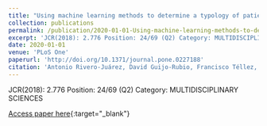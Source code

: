 ```yaml
---
title: "Using machine learning methods to determine a typology of patients with HIV-HCV infection to be treated with antivirals"
collection: publications
permalink: /publication/2020-01-01-Using-machine-learning-methods-to-determine-a-typology-of-patients-with-HIV-HCV-infection-to-be-trea
excerpt: 'JCR(2018): 2.776 Position: 24/69 (Q2) Category: MULTIDISCIPLINARY SCIENCES'
date: 2020-01-01
venue: 'PLoS One'
paperurl: 'http://doi.org/10.1371/journal.pone.0227188'
citation: 'Antonio Rivero-Juárez, David Guijo-Rubio, Francisco Téllez, Rosario Palacios, Dolores Merino, Juan Macías, Juan Carlos Fernández, <strong>Pedro Antonio Gutiérrez</strong>, Antonio Rivero, César Hervás-Martínez, &quot;Using machine learning methods to determine a typology of patients with HIV-HCV infection to be treated with antivirals.&quot; PLoS One, 2020.'
---
```

JCR(2018): 2.776 Position: 24/69 (Q2) Category: MULTIDISCIPLINARY SCIENCES

[Access paper here](http://doi.org/10.1371/journal.pone.0227188){:target="_blank"}
